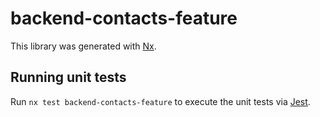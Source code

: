 # backend-contacts-feature

This library was generated with [Nx](https://nx.dev).

## Running unit tests

Run `nx test backend-contacts-feature` to execute the unit tests via [Jest](https://jestjs.io).
